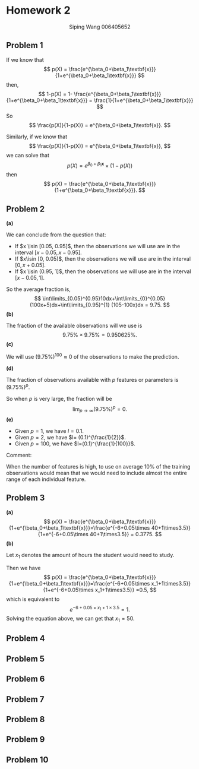 # Homework 2

<center>
  Siping Wang 006405652
</center>

## Problem 1

If we know that
$$
p(X) = \frac{e^{\beta_0+\beta_1\textbf{x}}}{1+e^{\beta_0+\beta_1\textbf{x}}}
$$
then,
$$
1-p(X) = 1- \frac{e^{\beta_0+\beta_1\textbf{x}}}{1+e^{\beta_0+\beta_1\textbf{x}}} = \frac{1}{1+e^{\beta_0+\beta_1\textbf{x}}}
$$
So
$$
\frac{p(X)}{1-p(X)} = e^{\beta_0+\beta_1\textbf{x}}.
$$


Similarly, if we know that
$$
\frac{p(X)}{1-p(X)} = e^{\beta_0+\beta_1\textbf{x}},
$$
we can solve that
$$
p(X) =e^{\beta_0+\beta_1\textbf{x}} \times (1-p(X))
$$
then
$$
p(X) = \frac{e^{\beta_0+\beta_1\textbf{x}}}{1+e^{\beta_0+\beta_1\textbf{x}}}.
$$

## Problem 2

**(a)**

We can conclude from the question that:

- If $x \isin [0.05, 0.95]$, then the observations we will use are in the interval $[x-0.05, x-0.95]$. 
- If $x\isin [0, 0.05)$, then the observations we will use are in the interval $[0, x+0.05]$. 
- If $x \isin (0.95, 1]$, then the observations we will use are in the interval $[x-0.05, 1]$. 

So the average fraction is, 
$$
\int\limits_{0.05}^{0.95}10dx+\int\limits_{0}^{0.05}(100x+5)dx+\int\limits_{0.95}^{1} (105-100x)dx = 9.75.
$$
**(b)**

The fraction of the available observations will we use is
$$
9.75\% \times 9.75\% = 0.950625\%.
$$
**(c)**

We will use $(9.75\%)^{100} \approx 0$ of the observations to make the prediction. 

**(d)**

The fraction of observations available with $p$ features or parameters is $(9.75\%)^{p}$.

So when $p$ is very large, the fraction will be
$$
\lim_{p\to\infty}(9.75\%)^p = 0.
$$
**(e)**

- Given $p=1$, we have $l=0.1$. 
- Given $p=2$, we have $l= (0.1)^{\frac{1}{2}}$. 
- Given $p=100$, we have $l=(0.1)^{\frac{1}{100}}$.

Comment: 

When the number of features is high, to use on average 10% of the training observations would mean that we would need to include almost the entire range of each individual feature.

## Problem 3

**(a)**
$$
p(X) = \frac{e^{\beta_0+\beta_1\textbf{x}}}{1+e^{\beta_0+\beta_1\textbf{x}}}=\frac{e^{-6+0.05\times 40+1\times3.5}}{1+e^{-6+0.05\times 40+1\times3.5}} = 0.3775.
$$
**(b)**

Let $x_1$ denotes the amount of hours the student would need to study.

Then we have
$$
p(X) = \frac{e^{\beta_0+\beta_1\textbf{x}}}{1+e^{\beta_0+\beta_1\textbf{x}}}=\frac{e^{-6+0.05\times x_1+1\times3.5}}{1+e^{-6+0.05\times x_1+1\times3.5}} =0.5,
$$
which is equivalent to 
$$
e^{-6+0.05\times x_1+1\times3.5} = 1.
$$
Solving the equation above, we can get that $x_1 = 50$. 

## Problem 4

## Problem 5

## Problem 6

## Problem 7

## Problem 8

## Problem 9

## Problem 10

